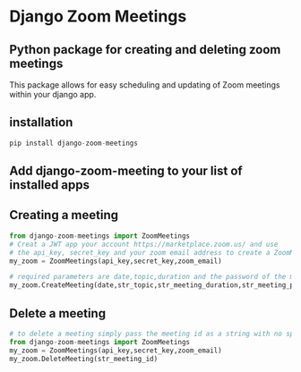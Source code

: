# Django Zoom Meetings


## Python package for creating and deleting zoom meetings
This package allows for easy scheduling and updating of Zoom meetings within your django app.


## installation
```python
pip install django-zoom-meetings
```

## Add django-zoom-meeting to your list of installed apps 

## Creating a meeting
```python
from django-zoom-meetings import ZoomMeetings
# Creat a JWT app your account https://marketplace.zoom.us/ and use
# the api_key, secret_key and your zoom email address to create a ZoomMeetings instance
my_zoom = ZoomMeetings(api_key,secret_key,zoom_email)

# required parameters are date,topic,duration and the password of the meeting 
my_zoom.CreateMeeting(date,str_topic,str_meeting_duration,str_meeting_password)
```

## Delete a meeting
```python
# to delete a meeting simply pass the meeting id as a string with no spaces
from django-zoom-meetings import ZoomMeetings
my_zoom = ZoomMeetings(api_key,secret_key,zoom_email)
my_zoom.DeleteMeeting(str_meeting_id)
```
